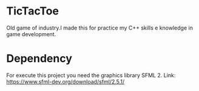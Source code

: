 # TicTacToe
Old game of industry.I made this for practice my C++ skills e knowledge
in game development.

# Dependency
For execute this project you need the graphics library SFML 2.
Link: https://www.sfml-dev.org/download/sfml/2.5.1/
